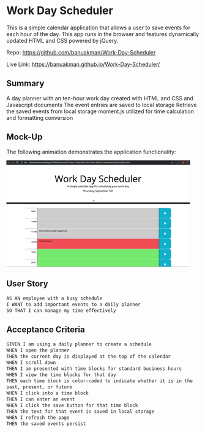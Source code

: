 # Work Day Scheduler

This is a simple calendar application that allows a user to save events for each hour of the day.
This app runs in the browser and features dynamically updated HTML and CSS powered by jQuery.

Repo: https://github.com/banuakman/Work-Day-Scheduler

Live Link: https://banuakman.github.io/Work-Day-Scheduler/

## Summary
A day planner with an ten-hour work day created with HTML and CSS and Javascript documents 
The event entries are saved to local storage
Retrieve the saved events from local storage
moment.js utilized for time calculation and formatting conversion

## Mock-Up

The following animation demonstrates the application functionality:

![day planner demo](./Assets/05-third-party-apis-homework-demo.gif)

## User Story

```
AS AN employee with a busy schedule
I WANT to add important events to a daily planner
SO THAT I can manage my time effectively
```

## Acceptance Criteria

```
GIVEN I am using a daily planner to create a schedule
WHEN I open the planner
THEN the current day is displayed at the top of the calendar
WHEN I scroll down
THEN I am presented with time blocks for standard business hours
WHEN I view the time blocks for that day
THEN each time block is color-coded to indicate whether it is in the past, present, or future
WHEN I click into a time block
THEN I can enter an event
WHEN I click the save button for that time block
THEN the text for that event is saved in local storage
WHEN I refresh the page
THEN the saved events persist
```
